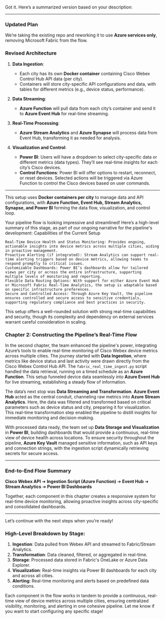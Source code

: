 Got it. Here’s a summarized version based on your description:

---

### Updated Plan

We’re taking the existing repo and reworking it to use **Azure services only**, removing Microsoft Fabric from the flow.

### Revised Architecture

1. **Data Ingestion**:
   - Each city has its own **Docker container** containing Cisco Webex Control Hub API data (per city).
   - Containers will store city-specific API configurations and data, with tables for different metrics (e.g., device status, performance).
   
2. **Data Streaming**:
   - **Azure Function** will pull data from each city’s container and send it to **Azure Event Hub** for real-time streaming.
   
3. **Real-Time Processing**:
   - **Azure Stream Analytics** and **Azure Synapse** will process data from Event Hub, transforming it as needed for analysis.
   
4. **Visualization and Control**:
   - **Power BI**: Users will have a dropdown to select city-specific data or different metrics (data types). They’ll see real-time insights for each city’s Cisco devices.
   - **Control Functions**: Power BI will offer options to restart, reconnect, or reset devices. Selected actions will be triggered via Azure Function to control the Cisco devices based on user commands.

---

This setup uses **Docker containers per city** to manage data and API configurations, with **Azure Function, Event Hub, Stream Analytics, Synapse, and Power BI** forming the data flow, visualization, and control loop.



Your pipeline flow is looking impressive and streamlined! Here’s a high-level summary of this stage, as part of our ongoing narrative for the pipeline's development:
Capabilities of the Current Setup

    Real-Time Device Health and Status Monitoring: Provides ongoing, actionable insights into device metrics across multiple cities, aiding in proactive management.
    Proactive Alerting (if integrated): Stream Analytics can support real-time alerting triggers based on device metrics, allowing teams to respond promptly to critical issues.
    Customizable Dashboards: Power BI’s dashboards allow for tailored views per city or across the entire infrastructure, supporting multiple levels of monitoring and reporting.
    Flexible Data Routing Options: With support for either Azure Event Hub or Microsoft Fabric Real-Time Analytics, the setup is adaptable based on specific infrastructure preferences.
    Secure and Controlled Access: Through Azure Key Vault, the pipeline ensures controlled and secure access to sensitive credentials, supporting regulatory compliance and best practices in security.

This setup offers a well-rounded solution with strong real-time capabilities and security, though its complexity and dependency on external services warrant careful consideration in scaling.

### **Chapter 2: Constructing the Pipeline’s Real-Time Flow**

In the second chapter, the team enhanced the pipeline's power, integrating Azure’s tools to enable real-time monitoring of Cisco Webex device metrics across multiple cities. 
The journey started with **Data Ingestion**, where metrics like device status and last activity were drawn directly from the Cisco Webex Control Hub API. 
The `fabric_real_time_ingest.py` script handled the data retrieval, running on a timed schedule as an **Azure Function**. This setup funneled device data seamlessly into **Azure Event Hub** for live streaming,
establishing a steady flow of information.

The data’s next stop was **Data Streaming and Transformation**. **Azure Event Hub** acted as the central conduit, channeling raw metrics into **Azure Stream Analytics**. 
Here, the data was filtered and transformed based on critical parameters such as device status and city, preparing it for visualization. 
This real-time transformation step enabled the pipeline to distill insights for immediate monitoring and decision-making.

With processed data ready, the team set up **Data Storage and Visualization** in **Power BI**, building dashboards that would provide a continuous, 
real-time view of device health across locations. To ensure security throughout the pipeline, 
**Azure Key Vault** managed sensitive information, such as API keys and connection strings, with the ingestion script dynamically retrieving secrets for secure access.

---

### **End-to-End Flow Summary**

**Cisco Webex API** ➔ **Ingestion Script (Azure Function)** ➔ **Event Hub** ➔ **Stream Analytics** ➔ **Power BI Dashboards**

Together, each component in this chapter creates a responsive system for real-time device monitoring, allowing proactive insights across city-specific and consolidated dashboards.

---

Let’s continue with the next steps when you’re ready!
### High-Level Breakdown by Stage:

1. **Ingestion**: Data pulled from Webex API and streamed to Fabric/Stream Analytics.
2. **Transformation**: Data cleaned, filtered, or aggregated in real-time.
3. **Storage**: Processed data stored in Fabric's OneLake or Azure Data Explorer.
4. **Visualization**: Real-time insights via Power BI dashboards for each city and across all cities.
5. **Alerting**: Real-time monitoring and alerts based on predefined data conditions.

Each component in the flow works in tandem to provide a continuous, real-time view of device metrics across multiple cities, ensuring centralized visibility, monitoring, and alerting in one cohesive pipeline. Let me know if you want to start configuring any specific stage!
